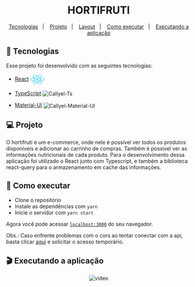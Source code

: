 ﻿<h1 align="center">
  HORTIFRUTI
</h1>

<p align="center">
  <a href="#-tecnologias">Tecnologias</a>&nbsp;&nbsp;&nbsp;|&nbsp;&nbsp;&nbsp;
  <a href="#-projeto">Projeto</a>&nbsp;&nbsp;&nbsp;|&nbsp;&nbsp;&nbsp;
  <a href="#-layout">Layout</a>&nbsp;&nbsp;&nbsp;|&nbsp;&nbsp;&nbsp;
  <a href="#-como-executar">Como executar</a>&nbsp;&nbsp;&nbsp;|&nbsp;&nbsp;&nbsp;
  <a href="#-executando-a-aplicação">Executando a aplicação</a>
</p>

## 🚀 Tecnologias

Esse projeto foi desenvolvido com as seguintes tecnologias:

- [React](https://reactjs.org)    <img align="center" alt="Callyel-React" height="30" width="40" src="https://raw.githubusercontent.com/devicons/devicon/master/icons/react/react-original.svg">
  
- [TypeScript](https://www.typescriptlang.org/)    <img align="center" alt="Callyel-Ts" height="30" width="40" src="https://cdn.jsdelivr.net/gh/devicons/devicon/icons/typescript/typescript-original.svg" />

- [Material-UI](https://mui.com/pt/)  <img align="center" alt="Callyel-Material-UI" height="30" width="40" src="https://cdn.jsdelivr.net/gh/devicons/devicon/icons/materialui/materialui-original.svg" />


## 💻 Projeto

O hortifruti é um e-commerce, onde nele é possível ver todos os produtos disponíveis e adicionar ao carrinho de compras. Também é possivel ver as informações nutricionais de cada produto.
Para o desenvolvimento dessa aplicação foi utilizado o React junto com Typescript, e também a biblioteca react-query para o armazenamento em cache das informações.


## 🔖 Como executar

- Clone o repositório
- Instale as dependências com `yarn`
- Inicie o servidor com `yarn start`

Agora você pode acessar [`localhost:3000`](http://localhost:3000) do seu navegador.

Obs.: Caso enfrente problemas com o cors ao tentar conectar com a api, basta clicar [aqui](https://cors-anywhere.herokuapp.com/corsdemo) e solicitar o acesso temporário.


## 🎬 Executando a aplicação

<p align="center">
  <img alt="video" src="./github/assets/hortifruti.gif">
</p>